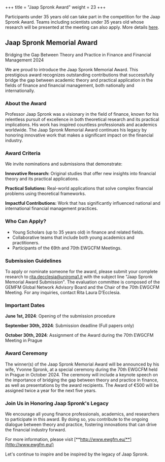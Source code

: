 +++
title = "Jaap Spronk Award"
weight = 23
+++

Participants under 35 years old can take part in the competition for the Jaap Spronk Award. Teams including scientists under 35 years old whose research will be presented at the meeting can also apply. More details [here](@/scientific-programme/jaap-spronk-prize.md).

<!-- more -->

## Jaap Spronk Memorial Award 
Bridging the Gap Between Theory and Practice in Finance and Financial Management
2024

We are proud to introduce the Jaap Spronk Memorial Award. This prestigious award recognizes outstanding contributions that successfully bridge the gap between academic theory and practical application in the fields of finance and financial management, both nationally and internationally.

### About the Award

Professor Jaap Spronk was a visionary in the field of finance, known for his relentless pursuit of excellence in both theoretical research and its practical implications. His work has inspired countless professionals and academics worldwide. The Jaap Spronk Memorial Award continues his legacy by honoring innovative work that makes a significant impact on the financial industry.

### Award Criteria 

We invite nominations and submissions that demonstrate:

**Innovative Research:** Original studies that offer new insights into financial theory and its practical applications.

**Practical Solutions:** Real-world applications that solve complex financial problems using theoretical frameworks.

**Impactful Contributions:** Work that has significantly influenced national and international financial management practices.

### Who Can Apply?
- Young Scholars (up to 35 years old) in finance and related fields.
- Collaborative teams that include both young academics and practitioners.
- Participants of the 69th and 70th EWGCFM Meetings.

### Submission Guidelines

To apply or nominate someone for the award, please submit your complete research to rita.decclesia@uniroma1.it with the subject line "Jaap Spronk Memorial Award Submission". The evaluation committee is composed of the GEMFM Global Network Advisory Board and the Chair of the 70th EWGCFM Meeting. For any inquiries, contact Rita Laura D’Ecclesia. 

### Important Dates

**June 1st, 2024**: Opening of the submission procedure

**September 30th, 2024**: Submission deadline (Full papers only)

**October 30th, 2024**: Assignment of the Award during the 70th EWGCFM Meeting in Prague

### Award Ceremony

The winner(s) of the Jaap Spronk Memorial Award will be announced by his wife, Yvonne Spronk, at a special ceremony during the 70th EWGCFM held in Prague in October 2024. The ceremony will include a keynote speech on the importance of bridging the gap between theory and practice in finance, as well as presentations by the award recipients. The Award of €500 will be assigned twice a year for the next five years.

### Join Us in Honoring Jaap Spronk's Legacy

We encourage all young finance professionals, academics, and researchers to participate in this award. By doing so, you contribute to the ongoing dialogue between theory and practice, fostering innovations that can drive the financial industry forward.

For more information, please visit 
[**http://www.ewgfm.eu/**](http://www.ewgfm.eu/)

Let's continue to inspire and be inspired by the legacy of Jaap Spronk.
